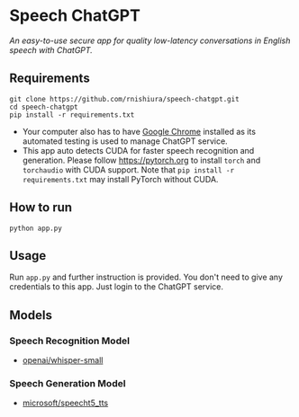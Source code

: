 # Speech ChatGPT

_An easy-to-use secure app for quality low-latency conversations in English speech with ChatGPT._

## Requirements

```
git clone https://github.com/rnishiura/speech-chatgpt.git
cd speech-chatgpt
pip install -r requirements.txt
```

- Your computer also has to have [Google Chrome](https://www.google.com/chrome/) installed as its automated testing is used to manage ChatGPT service.
- This app auto detects CUDA for faster speech recognition and generation. Please follow https://pytorch.org to install `torch` and `torchaudio` with CUDA support. Note that `pip install -r requirements.txt` may install PyTorch without CUDA.

## How to run

```
python app.py
```

## Usage

Run `app.py` and further instruction is provided. You don't need to give any credentials to this app. Just login to the ChatGPT service.

## Models

### Speech Recognition Model

- [openai/whisper-small](https://huggingface.co/openai/whisper-small)

### Speech Generation Model

- [microsoft/speecht5_tts](https://huggingface.co/microsoft/speecht5_tts)

